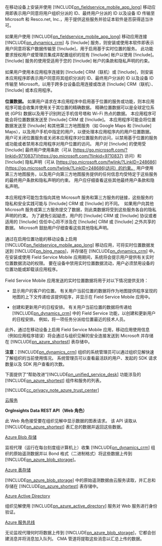 在移动设备上安装并使用 [!INCLUDE[pn_fieldservice_mobile_app_long](pn-fieldservice-mobile-app-long.md)] 移动应用即表示用户同意将用户组织分派的 ID、最终用户分派的 ID 以及设备 ID 传输至 Microsoft 和 Resco.net, Inc.，用于提供这些服务并验证本软件是否获得适当许可。  
&nbsp;<br />
如果用户使用 [!INCLUDE[pn_fieldservice_mobile_app_long](pn-fieldservice-mobile-app-long.md)] 移动应用连接 [!INCLUDE[pn_dynamics_crm](pn-dynamics-crm.md)] 与 [!include[](../includes/tn-glympse.md)] 服务，则安装或使用本软件即表示用户同意将客户数据传输至 [!include[](../includes/tn-glympse.md)]，用于启用基于实时位置的服务。 此功能要求授权用户或管理员集成并配置组织的现有 [!include[](../includes/tn-glympse.md)] 帐户以使用 [!include[](../includes/pn-dynamics-crm.md)]。 [!include[](../includes/tn-glympse.md)] 服务的使用受适用于您的 [!include[](../includes/tn-glympse.md)] 帐户的条款和隐私声明的约束。  
&nbsp;<br />
如果用户使用本应用程序连接到 [!include[](../includes/pn-microsoft-dynamics.md)] CRM（联机）或 [!include[](../includes/pn-crm-online.md)]，则安装本应用程序即表示用户同意将其组织分派的 ID、最终用户分派的 ID 以及设备 ID 传输至 Microsoft，以用于跨多台设备启用连接或改进 [!include[](../includes/pn-microsoft-dynamics.md)] CRM（联机）、[!include[](../includes/pn-crm-online.md)] 或本应用程序。  
&nbsp;<br />
**位置数据。** 如果用户请求在本应用程序中启用基于位置的服务或功能，则本应用程序可能会收集并使用关于其位置的精确数据。 精确位置数据可以是全球定位系统 (GPS) 数据以及用于识别附近手机信号塔和 Wi-Fi 热点的数据。 本应用程序可能会将位置数据发送至 [!include[](../includes/pn-microsoft-dynamics.md)] CRM 或 [!include[](../includes/pn-dynamics-crm.md)]。 本应用程序可能会将位置数据发送至 [!include[](../includes/pn-bing-maps.md)] 和其他第三方地图服务（如 Google Maps 和 [!include[](../includes/tn-apple.md)] Maps），以及用户手机中指定的用户，以便处理本应用程序内的用户位置数据。 用户可关闭位置服务或关闭本应用程序对位置服务的访问，以禁用基于位置的服务或功能或者禁用本应用程序对用户位置的访问。 用户对 [!include[](../includes/pn-bing-maps.md)] 的使用受 [!include[](../includes/pn-bing-maps.md)] 最终用户使用条款（可从 [https://go.microsoft.com/?linkid=9710837](https://go.microsoft.com/?linkid=9710837) 访问）和 [!include[](../includes/pn-bing-maps.md)] 隐私声明（可从 [https://go.microsoft.com/fwlink/?LinkID=248686](https://go.microsoft.com/fwlink/?LinkID=248686)访问）的约束。 用户使用第三方地图服务，以及用户向第三方地图服务提供的任何信息均受特定于这些服务的最终用户条款和隐私声明的约束。 用户应仔细查看这些其他最终用户条款和隐私声明。  
&nbsp;<br />
本应用程序可能包含指向其他 Microsoft 服务和第三方服务的链接，这些服务的隐私和安全实践可能与 [!include[](../includes/pn-microsoft-dynamics.md)] CRM 或 [!include[](../includes/pn-dynamics-crm.md)] 的不同。  如果用户向其他 Microsoft 服务或第三方服务提交了数据，则此类数据将受到这些服务各自的隐私声明的约束。 为了避免引起疑虑，用户的 [!include[](../includes/pn-microsoft-dynamics.md)] CRM 或 [!include[](../includes/pn-dynamics-crm.md)] 协议或者适用的 [!include[](../includes/pn-microsoft-dynamics.md)] 信任中心将不涉及在 [!include[](../includes/pn-microsoft-dynamics.md)] CRM 或 [!include[](../includes/pn-dynamics-crm.md)] 之外共享的数据。 Microsoft 鼓励用户仔细查看这些其他隐私声明。  
&nbsp;<br />
通过在启用位置功能的移动设备上启用 [!INCLUDE[pn_fieldservice_mobile_app_long](pn-fieldservice-mobile-app-long.md)] 移动应用，可将实时位置数据发送到 [!INCLUDE[pn_bing_maps](pn-bing-maps.md)]，并存储在 [!INCLUDE[pn_dynamics_crm](pn-dynamics-crm.md)] 中。 在安装或使用 Field Service Mobile 应用期间，系统将会提示用户提供有关实时位置数据流动的权限。 要在设备中禁用实时位置数据流动，用户必须禁用设备的位置功能或卸载该应用程序。  
&nbsp;<br />
Field Service Mobile 应用发送的实时位置数据将用于对以下情况提供支持：  

 -  显示用户的客户的位置。 有关用户当前位置的数据将作为地图提供程序呈现的地图的上下文传递给该提供程序，并显示在 Field Service Mobile 应用中。  

 -  创建和更新用户的日程安排。 有关用户当前位置的数据将传递给 [!INCLUDE[pn_dynamics_crm](pn-dynamics-crm.md)] 中的 Field Service 功能，以创建和更新用户的日程安排。 例如，将一项任务分派给位置最近的技术人员。  
  
此外，通过在移动设备上启用 Field Service Mobile 应用，移动应用使用信息（例如应用程序错误）将会通过与组织见解的安全连接发送到 Microsoft 并存储在 [!INCLUDE[pn_azure_shortest](pn-azure-shortest.md)] 表存储中。  
  
**注意：**[!INCLUDE[pn_dynamics_crm](pn-dynamics-crm.md)] 组织的系统管理员可以通过组织见解快速了解组织的当前使用情况。 系统管理员可以查看最活跃的用户、发起的 SDK 请求数量以及 SDK 用户查看的次数。  
  
下面提供了“帮助改进”[!INCLUDE[pn_unified_service_desk](pn-unified-service-desk.md)] 功能涉及的 [!INCLUDE[pn_azure_shortest](pn-azure-shortest.md)] 组件和服务的列表。  
  
[!INCLUDE[cc_privacy_note_azure_trust_center](cc-privacy-note-azure-trust-center.md)]  
  
[云服务](https://azure.microsoft.com/services/cloud-services/)  
  
**OrgInsights Data REST API（Web 角色）**  
  
此 Web 角色接受要在组织见解中显示数据的图表请求。 该 API 读取从 [!INCLUDE[pn_azure_shortest](pn-azure-shortest.md)] 表汇总的数据并返回这些数据。  
  
[Azure Blob 存储](https://azure.microsoft.com/services/storage/blobs/)  
  
监视代理（运行在每台刻度组计算机上）收集 [!INCLUDE[pn_dynamics_crm](pn-dynamics-crm.md)] 组织的原始遥测数据并以 Bond 格式（二进制格式）将这些数据上传到 [!INCLUDE[pn_azure_blob_storage](pn-azure-blob-storage.md)]。  
  
[Azure 表存储](https://azure.microsoft.com/services/storage/tables/)  
  
[!INCLUDE[pn_azure_blob_storage](pn-azure-blob-storage.md)] 中的原始遥测数据由云服务读取，并汇总和存储在 [!INCLUDE[pn_azure_shortest](pn-azure-shortest.md)] 表存储中。  
  
[Azure Active Directory](https://azure.microsoft.com/services/active-directory/)  
  
组织见解使用 [!INCLUDE[pn_azure_active_directory](pn-azure-active-directory.md)] 服务对 Web 服务进行身份验证。  
  
[Azure 服务总线](https://azure.microsoft.com/services/service-bus/)  
  
无论监视代理何时将数据上传到 [!INCLUDE[pn_azure_blob_storage](pn-azure-blob-storage.md)]，它都会创建消息并将消息加入队列。 CMA 管道将提取这些消息以汇总上传的数据。